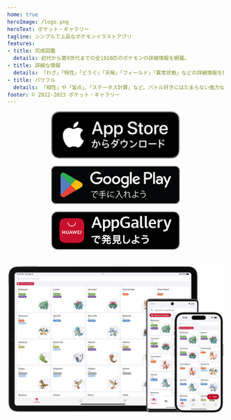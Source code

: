 ```yaml
---
home: true
heroImage: /logo.png
heroText: ポケット・ギャラリー
tagline: シンプルで上品なポケモンイラストアプリ
features:
- title: 完成図鑑
  details: 初代から第9世代までの全1010匹のポケモンの詳細情報を網羅。
- title: 詳細な情報
  details: 「わざ」「特性」「どうぐ」「天候」「フィールド」「異常状態」などの詳細情報を提供します。
- title: パワフル
  details: 「相性」や「盲点」、「ステータス計算」など、バトル好きにはたまらない強力な機能。
footer: © 2022-2023 ポケット・ギャラリー
---
```

<a href="https://testflight.apple.com/join/FR8rjfRw">
<div align="center">
<img src="../.vuepress/public/app-store-badge-jp.svg" alt="hero" style="width: 300px;"/>
</div>
</a>

<a href="https://play.google.com/store/apps/details?id=com.eurekaffeine.pokedex">
<div align="center">
<img src="../.vuepress/public/google-play-badge-ja.png" alt="hero" style="width: 300px;"/>
</div>
</a>

<a href="https://url.cloud.huawei.com/nlFEFYg8Cc?shareTo=qrcode">
<div align="center">
<img src="../.vuepress/public/app-gallery-badge-jp.svg" alt="hero" style="width: 300px;"/>
</div>
</a>

\
![hero](../.vuepress/public/hero.png)
